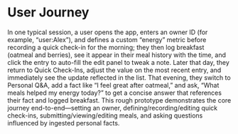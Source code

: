 # User Journey

In one typical session, a user opens the app, enters an owner ID (for example, “user:Alex”), and defines a custom “energy” metric before recording a quick check-in for the morning; they then log breakfast (oatmeal and berries), see it appear in their meal history with the time, and click the entry to auto-fill the edit panel to tweak a note. Later that day, they return to Quick Check-Ins, adjust the value on the most recent entry, and immediately see the update reflected in the list. That evening, they switch to Personal Q&A, add a fact like “I feel great after oatmeal,” and ask, “What meals helped my energy today?” to get a concise answer that references their fact and logged breakfast. This rough prototype demonstrates the core journey end-to-end—setting an owner, defining/recording/editing quick check-ins, submitting/viewing/editing meals, and asking questions influenced by ingested personal facts.
